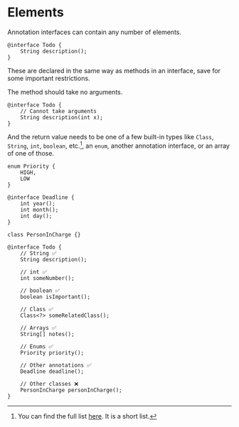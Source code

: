 # Elements

Annotation interfaces can contain any number of elements.

```java,no_run
@interface Todo {
    String description();
}
```

These are declared in the same way as methods in an interface, save for some
important restrictions.

The method should take no arguments.

```java,no_run,does_not_compile
@interface Todo {
    // Cannot take arguments
    String description(int x);
}
```

And the return value needs to be one of a few built-in types like `Class`, `String`, `int`, `boolean`, etc.[^fulllist], an `enum`, another annotation interface, or an array of one of those.

```java,no_run,does_not_compile
enum Priority {
    HIGH,
    LOW
}

@interface Deadline {
    int year();
    int month();
    int day();
}

class PersonInCharge {}

@interface Todo {
    // String ✅
    String description();

    // int ✅
    int someNumber();

    // boolean ✅
    boolean isImportant();

    // Class ✅
    Class<?> someRelatedClass();

    // Arrays ✅
    String[] notes();

    // Enums ✅
    Priority priority();

    // Other annotations ✅
    Deadline deadline();

    // Other classes ❌
    PersonInCharge personInCharge();
}
```

[^fulllist]: You can find the full list [here](https://docs.oracle.com/javase/specs/jls/se23/html/jls-9.html#jls-9.6). It is a short list.

